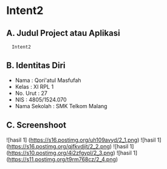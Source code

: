# Intent2

## A. Judul Project atau Aplikasi
      Intent2

## B. Identitas Diri
   - Nama          : Qori'atul Masfufah
   - Kelas         : XI RPL 1
   - No. Urut      : 27
   - NIS           : 4805/1524.070
   - Nama Sekolah  : SMK Telkom Malang

## C. Screenshoot
   ![hasil 1] (https://s16.postimg.org/uh109avyd/2_1.png)
   ![hasil 1] (https://s16.postimg.org/qjfkvdjit/2_2.png)
   ![hasil 1] (https://s10.postimg.org/4i2zfgypl/2_3.png)
   ![hasil 1] (https://s11.postimg.org/t9rm768cz/2_4.png)
 
